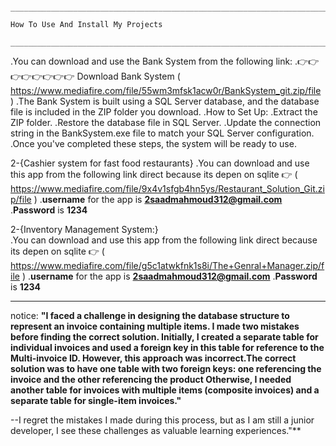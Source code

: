                                       ______________________________________________________________________________________________________________________________
                                                                                How To Use And Install My Projects
                                      ______________________________________________________________________________________________________________________________

.You can download and use the Bank System from the following link:
.👉👉👉👉👉👉👉👉 Download Bank System  ( https://www.mediafire.com/file/55wm3mfsk1acw0r/BankSystem_git.zip/file )
.The Bank System is built using a SQL Server database, and the database file is included in the ZIP folder you download.
.How to Set Up:
.Extract the ZIP folder.
.Restore the database file in SQL Server.
.Update the connection string in the BankSystem.exe file to match your SQL Server configuration.
.Once you've completed these steps, the system will be ready to use.


 2-{Cashier system for fast food restaurants}
.You can download and use this app  from the following link direct because its depen on sqlite 👉 (  https://www.mediafire.com/file/9x4v1sfgb4hn5ys/Restaurant_Solution_Git.zip/file   )
.**username** for the app is **2saadmahmoud312@gmail.com**
.**Password** is **1234**



                                                            
 2-{Inventory Management System:}                                                  
.You can download and use this app  from the following link direct because its depen on sqlite 👉 (  https://www.mediafire.com/file/g5c1atwkfnk1s8i/The+Genral+Manager.zip/file   )
.**username** for the app is **2saadmahmoud312@gmail.com**
.**Password** is **1234**


______________________________________________________________________________________________________________________________________________________________________________________________________
notice:
**"I faced a challenge in designing the database structure to represent an invoice containing multiple items. I made two mistakes before finding the correct solution. Initially, 
I created a separate table for individual invoices and used a foreign key in this table for reference to the Multi-invoice ID. However, this approach was incorrect.The correct solution 
was to have one table with two foreign keys: one referencing the invoice and the other referencing the product Otherwise, I needed another table for invoices with multiple items
(composite invoices) and a separate table for single-item invoices."**

--I regret the mistakes I made during this process, but as I am still a junior developer, I see these challenges as valuable learning experiences."**

